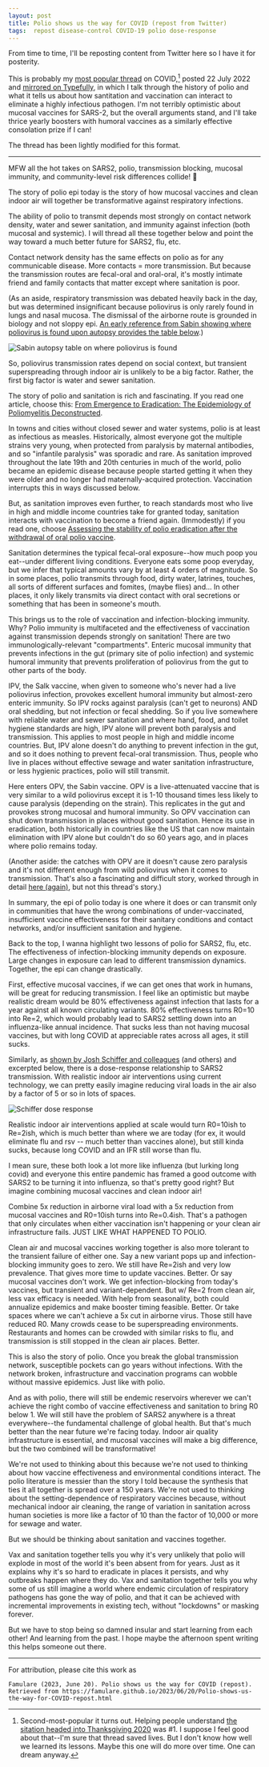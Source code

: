```yaml
---
layout: post
title: Polio shows us the way for COVID (repost from Twitter)
tags:  repost disease-control COVID-19 polio dose-response
---
```


From time to time, I'll be reposting content from Twitter here so I have it for posterity. 

This is probably my [most popular thread](https://twitter.com/famulare_mike/status/1550617477461053440?s=20) on COVID,[^1] posted 22 July 2022 and [mirrored on Typefully](https://typefully.com/famulare_mike/o7ZUHuD), in which I talk through the history of polio and what it tells us about how santitation and vaccination can interact to eliminate a highly infectious pathogen. I'm not terribly optimistic about mucosal vaccines for SARS-2, but the overall arguments stand, and I'll take thrice yearly boosters with humoral vaccines as a similarly effective consolation prize if I can! 

[^1]: Second-most-popular it turns out. Helping people understand [the sitation headed into Thanksgiving 2020](https://twitter.com/famulare_mike/status/1328858771733454850) was #1. I suppose I feel good about that--I'm sure that thread saved lives. But I don't know how well we learned its lessons. Maybe this one will do more over time. One can dream anyway.

The thread has been lightly modified for this format.

---
MFW all the hot takes on SARS2, polio, transmission blocking, mucosal immunity, and community-level risk differences collide! 🤯

The story of polio epi today is the story of how mucosal vaccines and clean indoor air will together be transformative against respiratory infections.

The ability of polio to transmit depends most strongly on contact network density, water and sewer sanitation, and immunity against infection (both mucosal and systemic). I will thread all these together below and point the way toward a much better future for SARS2, flu, etc.

Contact network density has the same effects on polio as for any communicable disease. More contacts = more transmission. But because the transmission routes are fecal-oral and oral-oral, it's mostly intimate friend and family contacts that matter except where sanitation is poor.

(As an aside, respiratory transmission was debated heavily back in the day, but was determined insignificant because poliovirus is only rarely found in lungs and nasal mucosa. The dismissal of the airborne route is grounded in biology and not sloppy epi. [An early reference from Sabin showing where poliovirus is found upon autopsy provides the table below](ncbi.nlm.nih.gov/pmc/articles/PMC2135158/pdf/771.pdf).)

![Sabin autopsy table on where poliovirus is found](/assets/2023-06-20-Polio-shows-us-the-way-for-COVID-repost/Sabin_autopsies_poliovirus_tissue_distribution.png)

So, poliovirus transmission rates depend on social context, but transient superspreading through indoor air is unlikely to be a big factor. Rather, the first big factor is water and sewer sanitation.

The story of polio and sanitation is rich and fascinating. If you read one article, choose this: [From Emergence to Eradication: The Epidemiology of Poliomyelitis Deconstructed](https://www.ncbi.nlm.nih.gov/pmc/articles/PMC2991634/).

In towns and cities without closed sewer and water systems, polio is at least as infectious as measles. Historically, almost everyone got the multiple strains very young, when protected from paralysis by maternal antibodies, and so "infantile paralysis" was sporadic and rare. As sanitation improved throughout the late 19th and 20th centuries in much of the world, polio became an epidemic disease because people started getting it when they were older and no longer had maternally-acquired protection. Vaccination interrupts this in ways discussed below.

But, as sanitation improves even further, to reach standards most who live in high and middle income countries take for granted today, sanitation interacts with vaccination to become a friend again. (Immodestly) if you read one, choose [Assessing the stability of polio eradication after the withdrawal of oral polio vaccine](https://journals.plos.org/plosbiology/article?id=10.1371/journal.pbio.2002468).

Sanitation determines the typical fecal-oral exposure--how much poop you eat--under different living conditions. Everyone eats some poop everyday, but we infer that typical amounts vary by at least 4 orders of magnitude. So in some places, polio transmits through food, dirty water, latrines, touches, all sorts of different surfaces and fomites, (maybe flies) and... In other places, it only likely transmits via direct contact with oral secretions or something that has been in someone's mouth.

This brings us to the role of vaccination and infection-blocking immunity. Why? Polio immunity is multifaceted and the effectiveness of vaccination against transmission depends strongly on sanitation! There are two immunologically-relevant "compartments". Enteric mucosal immunity that prevents infections in the gut (primary site of polio infection) and systemic humoral immunity that prevents proliferation of poliovirus from the gut to other parts of the body.

IPV, the Salk vaccine, when given to someone who's never had a live poliovirus infection, provokes excellent humoral immunity but almost-zero enteric immunity. So IPV rocks against paralysis (can't get to neurons) AND oral shedding, but not infection or fecal shedding. So if you live somewhere with reliable water and sewer sanitation and where hand, food, and toilet hygiene standards are high, IPV alone will prevent both paralysis and transmission. This applies to most people in high and middle income countries. But, IPV alone doesn't do anything to prevent infection in the gut, and so it does nothing to prevent fecal-oral transmission. Thus, people who live in places without effective sewage and water sanitation infrastructure, or less hygienic practices, polio will still transmit.

Here enters OPV, the Sabin vaccine. OPV is a live-attenuated vaccine that is very similar to a wild poliovirus except it is 1-10 thousand times less likely to cause paralysis (depending on the strain). This replicates in the gut and provokes strong mucosal and humoral immunity. So OPV vaccination can shut down transmission in places without good sanitation. Hence its use in eradication, both historically in countries like the US that can now maintain elimination with IPV alone but couldn't do so 60 years ago, and in places where polio remains today.

(Another aside: the catches with OPV are it doesn't cause zero paralysis and it's not different enough from wild poliovirus when it comes to transmission. That's also a fascinating and difficult story, worked through in detail [here (again)](https://journals.plos.org/plosbiology/article?id=10.1371/journal.pbio.2002468), but not this thread's story.)

In summary, the epi of polio today is one where it does or can transmit only in communities that have the wrong combinations of under-vaccinated, insufficient vaccine effectiveness for their sanitary conditions and contact networks, and/or insufficient sanitation and hygiene.

Back to the top, I wanna highlight two lessons of polio for SARS2, flu, etc. The effectiveness of infection-blocking immunity depends on exposure. Large changes in exposure can lead to different transmission dynamics. Together, the epi can change drastically.

First, effective mucosal vaccines, if we can get ones that work in humans, will be great for reducing transmission. I feel like an optimistic but maybe realistic dream would be 80% effectiveness against infection that lasts for a year against all known circulating variants. 80% effectiveness turns R0=10 into Re=2, which would probably lead to SARS2 settling down into an influenza-like annual incidence. That sucks less than not having mucosal vaccines, but with long COVID at appreciable rates across all ages, it still sucks.

Similarly, as [shown by Josh Schiffer and colleagues](elifesciences.org/articles/63537) (and others) and excerpted below, there is a dose-response relationship to SARS2 transmission. With realistic indoor air interventions using current technology, we can pretty easily imagine reducing viral loads in the air also by a factor of 5 or so in lots of spaces.

![Schiffer dose response](/assets/2023-06-20-Polio-shows-us-the-way-for-COVID-repost/Goyal_sars2_dose_response.png)

Realistic indoor air interventions applied at scale would turn R0=10ish to Re=2ish, which is much better than where we are today (for ex, it would eliminate flu and rsv -- much better than vaccines alone), but still kinda sucks, because long COVID and an IFR still worse than flu.

I mean sure, these both look a lot more like influenza (but lurking long covid) and everyone this entire pandemic has framed a good outcome with SARS2 to be turning it into influenza, so that's pretty good right? But imagine combining mucosal vaccines and clean indoor air!

Combine 5x reduction in airborne viral load with a 5x reduction from mucosal vaccines and R0=10ish turns into Re=0.4ish. That's a pathogen that only circulates when either vaccination isn't happening or your clean air infrastructure fails. JUST LIKE WHAT HAPPENED TO POLIO.

Clean air and mucosal vaccines working together is also more tolerant to the transient failure of either one. Say a new variant pops up and infection-blocking immunity goes to zero. We still have Re=2ish and very low prevalence. That gives more time to update vaccines. Better. Or say mucosal vaccines don't work. We get infection-blocking from today's vaccines, but transient and variant-dependent. But w/ Re=2 from clean air, less vax efficacy is needed. With help from seasonality, both could annualize epidemics and make booster timing feasible. Better. Or take spaces where we can't achieve a 5x cut in airborne virus. Those still have reduced R0. Many crowds cease to be superspreading environments. Restaurants and homes can be crowded with similar risks to flu, and transmission is still stopped in the clean air places. Better.

This is also the story of polio. Once you break the global transmission network, susceptible pockets can go years without infections. With the network broken, infrastructure and vaccination programs can wobble without massive epidemics. Just like with polio.

And as with polio, there will still be endemic reservoirs wherever we can't achieve the right combo of vaccine effectiveness and sanitation to bring R0 below 1. We will still have the problem of SARS2 anywhere is a threat everywhere--the fundamental challenge of global health. But that's much better than the near future we're facing today. Indoor air quality infrastructure is essential, and mucosal vaccines will make a big difference, but the two combined will be transformative!

We're not used to thinking about this because we're not used to thinking about how vaccine effectiveness and environmental conditions interact. The polio literature is messier than the story I told because the synthesis that ties it all together is spread over a 150 years. We're not used to thinking about the setting-dependence of respiratory vaccines because, without mechanical indoor air cleaning, the range of variation in sanitation across human societies is more like a factor of 10 than the factor of 10,000 or more for sewage and water. 

But we should be thinking about sanitation and vaccines together.

Vax and sanitation together tells you why it's very unlikely that polio will explode in most of the world it's been absent from for years. Just as it explains why it's so hard to eradicate in places it persists, and why outbreaks happen where they do. Vax and sanitation together tells you why some of us still imagine a world where endemic circulation of respiratory pathogens has gone the way of polio, and that it can be achieved with incremental improvements in existing tech, without "lockdowns" or masking forever.

But we have to stop being so damned insular and start learning from each other! And learning from the past. I hope maybe the afternoon spent writing this helps someone out there.

___

For attribution, please cite this work as

`Famulare (2023, June 20). Polio shows us the way for COVID (repost). Retrieved from https://famulare.github.io/2023/06/20/Polio-shows-us-the-way-for-COVID-repost.html`
